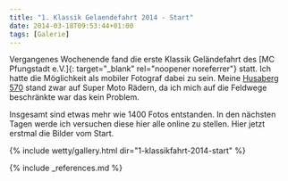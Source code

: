 ```yaml
---
title: "1. Klassik Gelaendefahrt 2014 - Start"
date: 2014-03-18T09:53:44+01:00
tags: [Galerie]
---
```

Vergangenes Wochenende fand die erste Klassik Geländefahrt des [MC Pfungstadt e.V.]{: target="_blank" rel="noopener noreferrer"} statt. Ich hatte die Möglichkeit als mobiler Fotograf dabei zu sein. Meine [Husaberg 570](/sonstiges/garage/husaberg_fe_570_supermoto_bj_2009/) stand zwar auf Super Moto Rädern, da ich mich auf die Feldwege beschränkte war das kein Problem.

Insgesamt sind etwas mehr wie 1400 Fotos entstanden. In den nächsten Tagen werde ich versuchen diese hier alle online zu stellen. Hier jetzt erstmal die Bilder vom Start.

<!--more-->

{% include wetty/gallery.html dir="1-klassikfahrt-2014-start" %}

{% include _references.md %}
